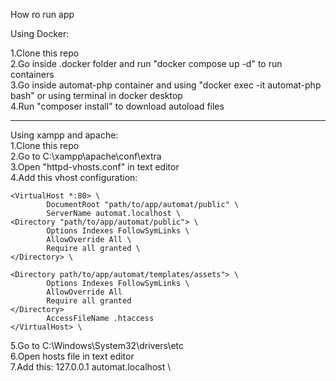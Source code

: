 How ro run app

Using Docker:

1.Clone this repo \
2.Go inside .docker folder and run "docker compose up -d" to run containers \
3.Go inside automat-php container and using "docker exec -it automat-php bash" or using terminal in docker desktop \
4.Run "composer install" to download autoload files 

---------------------------------------------------------------------------------------------------------

Using xampp and apache: \
1.Clone this repo \
2.Go to C:\xampp\apache\conf\extra \
3.Open "httpd-vhosts.conf" in text editor \
4.Add this vhost configuration: 
~~~
<VirtualHost *:80> \
        DocumentRoot "path/to/app/automat/public" \
        ServerName automat.localhost \
<Directory "path/to/app/automat/public"> \
        Options Indexes FollowSymLinks \
        AllowOverride All \
        Require all granted \
</Directory> \

<Directory path/to/app/automat/templates/assets"> \
        Options Indexes FollowSymLinks \
        AllowOverride All 
        Require all granted 
</Directory> 
        AccessFileName .htaccess 
</VirtualHost> \

~~~

5.Go to C:\Windows\System32\drivers\etc \
6.Open hosts file in text editor \
7.Add this: 
127.0.0.1       automat.localhost \
